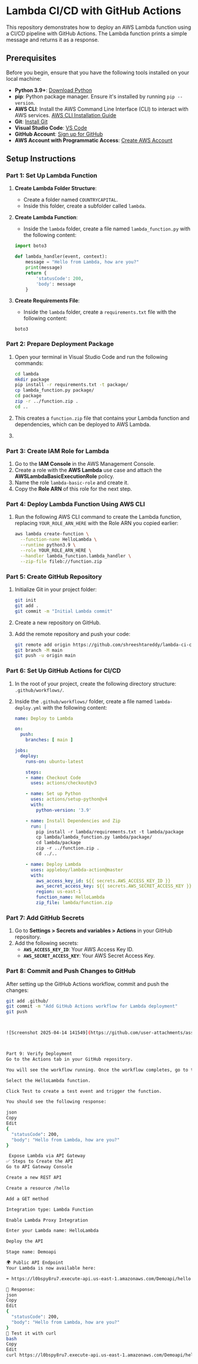 # Lambda CI/CD with GitHub Actions

This repository demonstrates how to deploy an AWS Lambda function using a CI/CD pipeline with GitHub Actions. The Lambda function prints a simple message and returns it as a response.

## Prerequisites

Before you begin, ensure that you have the following tools installed on your local machine:

- **Python 3.9+**: [Download Python](https://www.python.org/downloads/)
- **pip**: Python package manager. Ensure it's installed by running `pip --version`.
- **AWS CLI**: Install the AWS Command Line Interface (CLI) to interact with AWS services. [AWS CLI Installation Guide](https://docs.aws.amazon.com/cli/latest/userguide/install-cliv2.html)
- **Git**: [Install Git](https://git-scm.com/downloads)
- **Visual Studio Code**: [VS Code](https://code.visualstudio.com/Download)
- **GitHub Account**: [Sign up for GitHub](https://github.com/join)
- **AWS Account with Programmatic Access**: [Create AWS Account](https://aws.amazon.com/)

## Setup Instructions

### Part 1: Set Up Lambda Function

1. **Create Lambda Folder Structure**:
    - Create a folder named `COUNTRYCAPITAL`.
    - Inside this folder, create a subfolder called `lambda`.

2. **Create Lambda Function**:
    - Inside the `lambda` folder, create a file named `lambda_function.py` with the following content:

    ```python
    import boto3

    def lambda_handler(event, context):
        message = "Hello from Lambda, how are you?"
        print(message)
        return {
            'statusCode': 200,
            'body': message
        }
    ```

3. **Create Requirements File**:
    - Inside the `lambda` folder, create a `requirements.txt` file with the following content:

    ```
    boto3
    ```

### Part 2: Prepare Deployment Package

1. Open your terminal in Visual Studio Code and run the following commands:

    ```bash
    cd lambda
    mkdir package
    pip install -r requirements.txt -t package/
    cp lambda_function.py package/
    cd package
    zip -r ../function.zip .
    cd ..
    ```

2. This creates a `function.zip` file that contains your Lambda function and dependencies, which can be deployed to AWS Lambda.
3. 

### Part 3: Create IAM Role for Lambda

1. Go to the **IAM Console** in the AWS Management Console.
2. Create a role with the **AWS Lambda** use case and attach the **AWSLambdaBasicExecutionRole** policy.
3. Name the role `lambda-basic-role` and create it.
4. Copy the **Role ARN** of this role for the next step.

### Part 4: Deploy Lambda Function Using AWS CLI

1. Run the following AWS CLI command to create the Lambda function, replacing `YOUR_ROLE_ARN_HERE` with the Role ARN you copied earlier:

    ```bash
    aws lambda create-function \
      --function-name HelloLambda \
      --runtime python3.9 \
      --role YOUR_ROLE_ARN_HERE \
      --handler lambda_function.lambda_handler \
      --zip-file fileb://function.zip
    ```

### Part 5: Create GitHub Repository

1. Initialize Git in your project folder:

    ```bash
    git init
    git add .
    git commit -m "Initial Lambda commit"
    ```

2. Create a new repository on GitHub.
3. Add the remote repository and push your code:

    ```bash
    git remote add origin https://github.com/shreeshtareddy/lambda-ci-cd.git
    git branch -M main
    git push -u origin main
    ```

### Part 6: Set Up GitHub Actions for CI/CD

1. In the root of your project, create the following directory structure: `.github/workflows/`.
2. Inside the `.github/workflows/` folder, create a file named `lambda-deploy.yml` with the following content:

    ```yaml
    name: Deploy to Lambda

    on:
      push:
        branches: [ main ]

    jobs:
      deploy:
        runs-on: ubuntu-latest

        steps:
        - name: Checkout Code
          uses: actions/checkout@v3

        - name: Set up Python
          uses: actions/setup-python@v4
          with:
            python-version: '3.9'

        - name: Install Dependencies and Zip
          run: |
            pip install -r lambda/requirements.txt -t lambda/package
            cp lambda/lambda_function.py lambda/package/
            cd lambda/package
            zip -r ../function.zip .
            cd ../..

        - name: Deploy Lambda
          uses: appleboy/lambda-action@master
          with:
            aws_access_key_id: ${{ secrets.AWS_ACCESS_KEY_ID }}
            aws_secret_access_key: ${{ secrets.AWS_SECRET_ACCESS_KEY }}
            region: us-east-1
            function_name: HelloLambda
            zip_file: lambda/function.zip
    ```

### Part 7: Add GitHub Secrets

1. Go to **Settings > Secrets and variables > Actions** in your GitHub repository.
2. Add the following secrets:
    - **`AWS_ACCESS_KEY_ID`**: Your AWS Access Key ID.
    - **`AWS_SECRET_ACCESS_KEY`**: Your AWS Secret Access Key.

### Part 8: Commit and Push Changes to GitHub

After setting up the GitHub Actions workflow, commit and push the changes:

```bash
git add .github/
git commit -m "Add GitHub Actions workflow for Lambda deployment"
git push



![Screenshot 2025-04-14 141549](https://github.com/user-attachments/assets/58bd81cc-d129-4277-9f9a-b5d182ec3ea8)



Part 9: Verify Deployment
Go to the Actions tab in your GitHub repository.

You will see the workflow running. Once the workflow completes, go to the AWS Lambda Console.

Select the HelloLambda function.

Click Test to create a test event and trigger the function.

You should see the following response:

json
Copy
Edit
{
  "statusCode": 200,
  "body": "Hello from Lambda, how are you?"
}

 Expose Lambda via API Gateway
✅ Steps to Create the API
Go to API Gateway Console

Create a new REST API

Create a resource /hello

Add a GET method

Integration type: Lambda Function

Enable Lambda Proxy Integration

Enter your Lambda name: HelloLambda

Deploy the API

Stage name: Demoapi

🌍 Public API Endpoint
Your Lambda is now available here:

➡️ https://l0bspy8ru7.execute-api.us-east-1.amazonaws.com/Demoapi/hello

💬 Response:
json
Copy
Edit
{
  "statusCode": 200,
  "body": "Hello from Lambda, how are you?"
}
🧪 Test it with curl
bash
Copy
Edit
curl https://l0bspy8ru7.execute-api.us-east-1.amazonaws.com/Demoapi/hello
